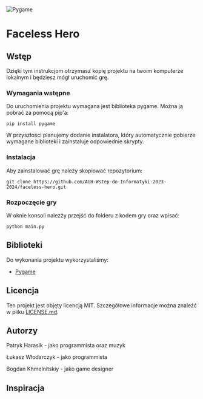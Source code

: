 ![Pygame](https://www.pygame.org/docs/_images/pygame_logo.png)

# Faceless Hero



## Wstęp

Dzięki tym instrukcjom otrzymasz kopię projektu na twoim komputerze lokalnym i będziesz mógł uruchomić grę.

### Wymagania wstępne

Do uruchomienia projektu wymagana jest biblioteka pygame. Można ją pobrać za pomocą pip'a:

```
pip install pygame
```

W przyszłości planujemy dodanie instalatora, który automatycznie pobierze wymagane biblioteki i zainstaluje odpowiednie skrypty.

### Instalacja

Aby zainstalować grę należy skopiować repozytorium:

```
git clone https://github.com/AGH-Wstep-do-Informatyki-2023-2024/faceless-hero.git
```

### Rozpoczęcie gry

W oknie konsoli nalezży przejść do folderu z kodem gry oraz wpisać:

```
python main.py
```

## Biblioteki

Do wykonania projektu wykorzystaliśmy:

* [Pygame](https://www.pygame.org/)

## Licencja

Ten projekt jest objęty licencją MIT. Szczegółowe informacje można znaleźć w pliku [LICENSE.md](LICENSE.md).

## Autorzy

Patryk Harasik - jako programmista oraz muzyk

Łukasz  Włodarczyk - jako programmista

Bogdan Khmelnitskiy - jako game designer

## Inspiracja

